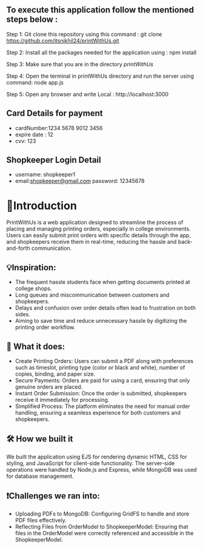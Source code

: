 ## To execute this application follow the mentioned steps below :

Step 1: Git clone this repository using  this command : git clone https://github.com/itsnikhil24/printWithUs.git

Step 2: Install all the packages needed for the application using : npm install

Step 3: Make sure that you are in the directory *printWithUs*

Step 4: Open the terminal in printWithUs directory and run the server using command: node app.js

Step 5: Open any browser and write Local : http://localhost:3000

## Card Details for payment 
- cardNumber:1234 5678 9012 3456 
- expire date : 12
- cvv: 123

## Shopkeeper Login Detail

- username: shopkeeper1
- email:shopkeeper@gmail.com
password: 12345678





# 🥁Introduction

PrintWithUs is a web application designed to streamline the process of placing and managing printing orders, especially in college environments. Users can easily submit print orders with specific details through the app, and shopkeepers receive them in real-time, reducing the hassle and back-and-forth communication.


## 💡Inspiration:


-  The frequent hassle students face when getting documents printed at college shops.
-  Long queues and miscommunication between customers and shopkeepers.
-  Delays and confusion over order details often lead to frustration on both sides.
-  Aiming to save time and reduce unnecessary hassle by digitizing the printing order workflow.
  
## 💬 What it does:

-  Create Printing Orders: Users can submit a PDF along with preferences such as timeslot, printing type (color or black and white), number of copies, binding, and paper size.
-  Secure Payments: Orders are paid for using a card, ensuring that only genuine orders are placed.
-  Instant Order Submission: Once the order is submitted, shopkeepers receive it immediately for processing.
-  Simplified Process: The platform eliminates the need for manual order handling, ensuring a seamless experience for both customers and shopkeepers.


## 🛠 How we built it

We built the application using EJS for rendering dynamic HTML, CSS for styling, and JavaScript for client-side functionality. The server-side operations were handled by Node.js and Express, while MongoDB was used for database management.


## ❗Challenges we ran into:

-  Uploading PDFs to MongoDB: Configuring GridFS to handle and store PDF files effectively.
-  Reflecting Files from OrderModel to ShopkeeperModel: Ensuring that files in the OrderModel were correctly referenced and accessible in the ShopkeeperModel.